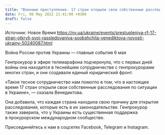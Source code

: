 ```yaml
---
title: "Военные преступления. 17 стран открыли свои собственные расследования — Венедиктова"
date: Fri, 06 May 2022 21:41:00 +0300
draft: false
---
```

Источник: Новое Время https://nv.ua/ukraine/events/prestupleniya-rf-17-stran-otkryli-svoi-rassledovaniya-soobshchila-venediktova-novosti-ukrainy-50240087.html


Война России против Украины — главные события 6 мая

Генпрокурор в эфире телемарафона подчеркнула, что с первых дней войны она находится в теснейшем сотрудничестве с генпрокурорами многих стран, и они создавали единый юридический фронт.

«Такое тесное сотрудничество нам помогло в том, что в настоящее время 17 стран открыли свои собственные расследования по ситуации в Украине», — сказала Венедиктова.

Она добавила, что каждая страна находила свою причину для открытия расследования, которые есть в их законодательстве. Генпрокурор также заверила, что у Украины есть существенная поддержка в прокурорском международном сообществе.

Присоединяйтесь к нам в соцсетях Facebook, Telegram и Instagram.
